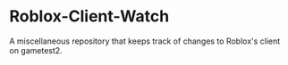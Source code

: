 # Roblox-Client-Watch
A miscellaneous repository that keeps track of changes to Roblox's client on gametest2.
